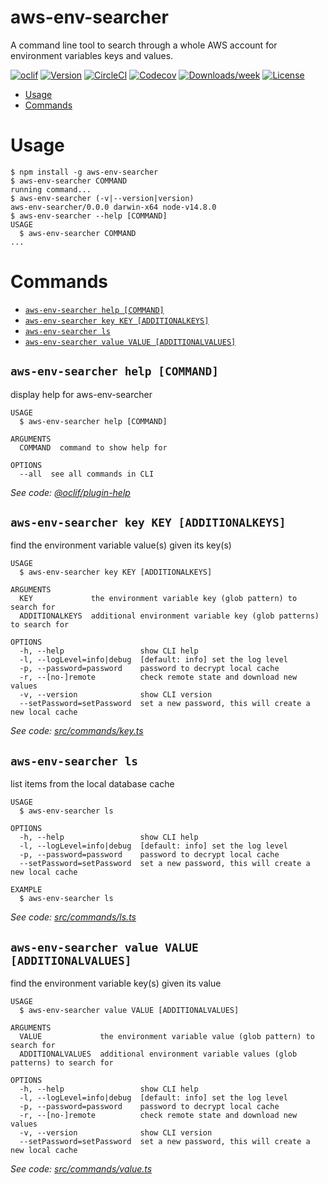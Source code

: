aws-env-searcher
================

A command line tool to search through a whole AWS account for environment variables keys and values.

[![oclif](https://img.shields.io/badge/cli-oclif-brightgreen.svg)](https://oclif.io)
[![Version](https://img.shields.io/npm/v/aws-env-searcher.svg)](https://npmjs.org/package/aws-env-searcher)
[![CircleCI](https://circleci.com/gh/personal/aws-env-searcher/tree/master.svg?style=shield)](https://circleci.com/gh/personal/aws-env-searcher/tree/master)
[![Codecov](https://codecov.io/gh/personal/aws-env-searcher/branch/master/graph/badge.svg)](https://codecov.io/gh/personal/aws-env-searcher)
[![Downloads/week](https://img.shields.io/npm/dw/aws-env-searcher.svg)](https://npmjs.org/package/aws-env-searcher)
[![License](https://img.shields.io/npm/l/aws-env-searcher.svg)](https://github.com/personal/aws-env-searcher/blob/master/package.json)

<!-- toc -->
* [Usage](#usage)
* [Commands](#commands)
<!-- tocstop -->
# Usage
<!-- usage -->
```sh-session
$ npm install -g aws-env-searcher
$ aws-env-searcher COMMAND
running command...
$ aws-env-searcher (-v|--version|version)
aws-env-searcher/0.0.0 darwin-x64 node-v14.8.0
$ aws-env-searcher --help [COMMAND]
USAGE
  $ aws-env-searcher COMMAND
...
```
<!-- usagestop -->
# Commands
<!-- commands -->
* [`aws-env-searcher help [COMMAND]`](#aws-env-searcher-help-command)
* [`aws-env-searcher key KEY [ADDITIONALKEYS]`](#aws-env-searcher-key-key-additionalkeys)
* [`aws-env-searcher ls`](#aws-env-searcher-ls)
* [`aws-env-searcher value VALUE [ADDITIONALVALUES]`](#aws-env-searcher-value-value-additionalvalues)

## `aws-env-searcher help [COMMAND]`

display help for aws-env-searcher

```
USAGE
  $ aws-env-searcher help [COMMAND]

ARGUMENTS
  COMMAND  command to show help for

OPTIONS
  --all  see all commands in CLI
```

_See code: [@oclif/plugin-help](https://github.com/oclif/plugin-help/blob/v3.2.0/src/commands/help.ts)_

## `aws-env-searcher key KEY [ADDITIONALKEYS]`

find the environment variable value(s) given its key(s)

```
USAGE
  $ aws-env-searcher key KEY [ADDITIONALKEYS]

ARGUMENTS
  KEY             the environment variable key (glob pattern) to search for
  ADDITIONALKEYS  additional environment variable key (glob patterns) to search for

OPTIONS
  -h, --help                 show CLI help
  -l, --logLevel=info|debug  [default: info] set the log level
  -p, --password=password    password to decrypt local cache
  -r, --[no-]remote          check remote state and download new values
  -v, --version              show CLI version
  --setPassword=setPassword  set a new password, this will create a new local cache
```

_See code: [src/commands/key.ts](https://github.com/personal/aws-env-searcher/blob/v0.0.0/src/commands/key.ts)_

## `aws-env-searcher ls`

list items from the local database cache

```
USAGE
  $ aws-env-searcher ls

OPTIONS
  -h, --help                 show CLI help
  -l, --logLevel=info|debug  [default: info] set the log level
  -p, --password=password    password to decrypt local cache
  --setPassword=setPassword  set a new password, this will create a new local cache

EXAMPLE
  $ aws-env-searcher ls
```

_See code: [src/commands/ls.ts](https://github.com/personal/aws-env-searcher/blob/v0.0.0/src/commands/ls.ts)_

## `aws-env-searcher value VALUE [ADDITIONALVALUES]`

find the environment variable key(s) given its value

```
USAGE
  $ aws-env-searcher value VALUE [ADDITIONALVALUES]

ARGUMENTS
  VALUE             the environment variable value (glob pattern) to search for
  ADDITIONALVALUES  additional environment variable values (glob patterns) to search for

OPTIONS
  -h, --help                 show CLI help
  -l, --logLevel=info|debug  [default: info] set the log level
  -p, --password=password    password to decrypt local cache
  -r, --[no-]remote          check remote state and download new values
  -v, --version              show CLI version
  --setPassword=setPassword  set a new password, this will create a new local cache
```

_See code: [src/commands/value.ts](https://github.com/personal/aws-env-searcher/blob/v0.0.0/src/commands/value.ts)_
<!-- commandsstop -->
